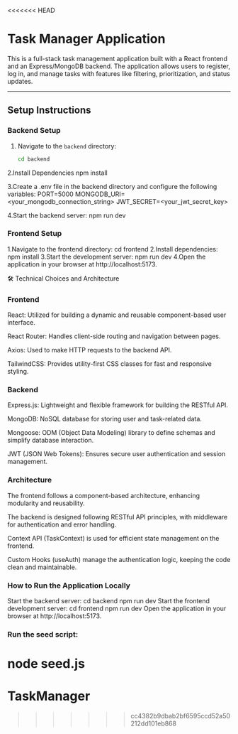 <<<<<<< HEAD
# Task Manager Application

This is a full-stack task management application built with a React frontend and an Express/MongoDB backend. The application allows users to register, log in, and manage tasks with features like filtering, prioritization, and status updates.

---

## Setup Instructions

### Backend Setup
1. Navigate to the `backend` directory:
   ```bash
   cd backend

2.Install Dependencies
   npm install

3.Create a .env file in the backend directory and configure the following variables:
   PORT=5000
   MONGODB_URI=<your_mongodb_connection_string>
   JWT_SECRET=<your_jwt_secret_key>

4.Start the backend server:
   npm run dev

### Frontend Setup

1.Navigate to the frontend directory:
   cd frontend
2.Install dependencies:
   npm install
3.Start the development server:
   npm run dev
4.Open the application in your browser at http://localhost:5173.

🛠️ Technical Choices and Architecture
### Frontend
React: Utilized for building a dynamic and reusable component-based user interface.

React Router: Handles client-side routing and navigation between pages.

Axios: Used to make HTTP requests to the backend API.

TailwindCSS: Provides utility-first CSS classes for fast and responsive styling.

### Backend
Express.js: Lightweight and flexible framework for building the RESTful API.

MongoDB: NoSQL database for storing user and task-related data.

Mongoose: ODM (Object Data Modeling) library to define schemas and simplify database interaction.

JWT (JSON Web Tokens): Ensures secure user authentication and session management.

### Architecture
The frontend follows a component-based architecture, enhancing modularity and reusability.

The backend is designed following RESTful API principles, with middleware for authentication and error handling.

Context API (TaskContext) is used for efficient state management on the frontend.

Custom Hooks (useAuth) manage the authentication logic, keeping the code clean and maintainable.


### How to Run the Application Locally
Start the backend server:
  cd backend
  npm run dev
Start the frontend development server:
  cd frontend
  npm run dev
Open the application in your browser at http://localhost:5173.

### Run the seed script:

   node seed.js
=======
# TaskManager
>>>>>>> cc4382b9dbab2bf6595ccd52a50212dd101eb868
